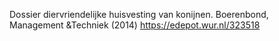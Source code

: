 Dossier diervriendelijke huisvesting van konijnen. Boerenbond, Management &Techniek (2014) https://edepot.wur.nl/323518 